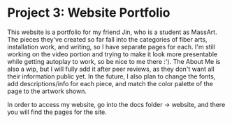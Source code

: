 # Project 3: Website Portfolio

This website is a portfolio for my friend Jin, who is a student as MassArt. The pieces they've created so far fall into the categories of fiber arts, installation work, and writing, so I have separate pages for each. I'm still working on the video portion and trying to make it look more presentable while getting autoplay to work, so be nice to me there :'). The About Me is also a wip, but I will fully add it after peer reviews, as they don't want all their information public yet. In the future, I also plan to change the fonts, add descriptions/info for each piece, and match the color palette of the page to the artwork shown.

In order to access my website, go into the docs folder -> website, and there you will find the pages for the site.

